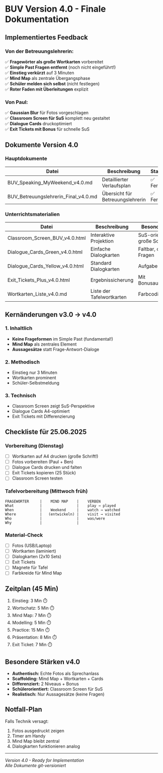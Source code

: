 # BUV Version 4.0 - Finale Dokumentation

## Implementiertes Feedback

### Von der Betreuungslehrerin:
✅ **Fragewörter als große Wortkarten** vorbereitet  
✅ **Simple Past Fragen entfernt** (noch nicht eingeführt!)  
✅ **Einstieg verkürzt** auf 3 Minuten  
✅ **Mind Map** als zentrale Übergangsphase  
✅ **Schüler melden sich selbst** (nicht festlegen)  
✅ **Roter Faden mit Überleitungen** explizit  

### Von Paul:
✅ **Gaussian Blur** für Fotos vorgeschlagen  
✅ **Classroom Screen für SuS** komplett neu gestaltet  
✅ **Dialogue Cards** druckoptimiert  
✅ **Exit Tickets mit Bonus** für schnelle SuS  

## Dokumente Version 4.0

### Hauptdokumente
| Datei | Beschreibung | Status |
|-------|--------------|--------|
| BUV_Speaking_MyWeekend_v4.0.md | Detaillierter Verlaufsplan | ✅ Fertig |
| BUV_Betreuungslehrerin_Final_v4.0.md | Übersicht für Betreuungslehrerin | ✅ Fertig |

### Unterrichtsmaterialien
| Datei | Beschreibung | Besonderheit |
|-------|--------------|--------------|
| Classroom_Screen_BUV_v4.0.html | Interaktive Projektion | SuS-orientiert, große Schrift |
| Dialogue_Cards_Green_v4.0.html | Einfache Dialogkarten | Faltbar, ohne Fragen |
| Dialogue_Cards_Yellow_v4.0.html | Standard Dialogkarten | Aufgabenbasiert |
| Exit_Tickets_Plus_v4.0.html | Ergebnissicherung | Mit Bonusaufgaben |
| Wortkarten_Liste_v4.0.md | Liste der Tafelwortkarten | Farbcodierung |

## Kernänderungen v3.0 → v4.0

### 1. Inhaltlich
- **Keine Frageformen** im Simple Past (fundamental!)
- **Mind Map** als zentrales Element
- **Aussagesätze** statt Frage-Antwort-Dialoge

### 2. Methodisch
- Einstieg nur 3 Minuten
- Wortkarten prominent
- Schüler-Selbstmeldung

### 3. Technisch
- Classroom Screen zeigt SuS-Perspektive
- Dialogue Cards A4-optimiert
- Exit Tickets mit Differenzierung

## Checkliste für 25.06.2025

### Vorbereitung (Dienstag)
- [ ] Wortkarten auf A4 drucken (große Schrift!)
- [ ] Fotos vorbereiten (Paul + Ben)
- [ ] Dialogue Cards drucken und falten
- [ ] Exit Tickets kopieren (25 Stück)
- [ ] Classroom Screen testen

### Tafelvorbereitung (Mittwoch früh)
```
FRAGEWÖRTER     |    MIND MAP    |    VERBEN
What            |                |    play → played
When            |    Weekend     |    watch → watched
Where           |   (entwickeln) |    visit → visited
Who             |                |    was/were
Why             |                |
```

### Material-Check
- [ ] Fotos (USB/Laptop)
- [ ] Wortkarten (laminiert)
- [ ] Dialogkarten (2x10 Sets)
- [ ] Exit Tickets
- [ ] Magnete für Tafel
- [ ] Farbkreide für Mind Map

## Zeitplan (45 Min)
1. Einstieg: 3 Min ⏱️
2. Wortschatz: 5 Min ⏱️
3. Mind Map: 7 Min ⏱️
4. Modelling: 5 Min ⏱️
5. Practice: 15 Min ⏱️
6. Präsentation: 8 Min ⏱️
7. Exit Ticket: 7 Min ⏱️

## Besondere Stärken v4.0
- **Authentisch:** Echte Fotos als Sprechanlass
- **Scaffolding:** Mind Map + Wortkarten + Cards
- **Differenziert:** 2 Niveaus + Bonus
- **Schülerorientiert:** Classroom Screen für SuS
- **Realistisch:** Nur Aussagesätze (keine Fragen)

## Notfall-Plan
Falls Technik versagt:
1. Fotos ausgedruckt zeigen
2. Timer am Handy
3. Mind Map bleibt zentral
4. Dialogkarten funktionieren analog

---
*Version 4.0 - Ready for Implementation*  
*Alle Dokumente git-versioniert*